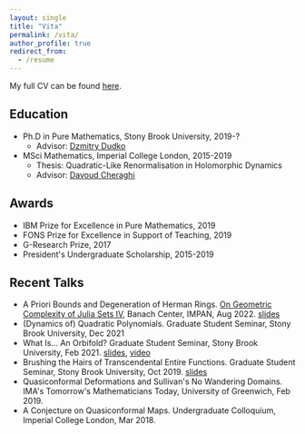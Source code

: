 ```yaml
---
layout: single
title: "Vita"
permalink: /vita/
author_profile: true
redirect_from:
  - /resume
---
```


My full CV can be found [here](/files/wrl-cv.pdf).

## Education
* Ph.D in Pure Mathematics, Stony Brook University, 2019-?
  * Advisor: [Dzmitry Dudko](http://www.math.stonybrook.edu/~ddudko/)
* MSci Mathematics, Imperial College London, 2015-2019
  * Thesis: Quadratic-Like Renormalisation in Holomorphic Dynamics
  * Advisor: [Davoud Cheraghi](https://www.ma.imperial.ac.uk/~dcheragh/)

## Awards
  * IBM Prize for Excellence in Pure Mathematics, 2019
  * FONS Prize for Excellence in Support of Teaching, 2019
  * G-Research Prize, 2017
  * President's Undergraduate Scholarship, 2015-2019

## Recent Talks
  * A Priori Bounds and Degeneration of Herman Rings. [On Geometric Complexity of Julia Sets IV](https://www.impan.pl/en/activities/banach-center/conferences/22-juliasets4), Banach Center, IMPAN, Aug 2022. [slides](https://www.impan.pl/konferencje/bcc/2022/22-juliasets4/slides/lim.pdf)
  * (Dynamics of) Quadratic Polynomials. Graduate Student Seminar, Stony Brook University, Dec 2021
  * What Is... An Orbifold? Graduate Student Seminar, Stony Brook University, Feb 2021. [slides](/files/orbifolds-talk.pdf), [video](https://youtu.be/AuHZgJ_k9os)
  * Brushing the Hairs of Transcendental Entire Functions. Graduate Student Seminar, Stony Brook University, Oct 2019. [slides](/files/brushing-the-hairs-talk.pdf)
  * Quasiconformal Deformations and Sullivan's No Wandering Domains. IMA's Tomorrow's Mathematicians Today, University of Greenwich, Feb 2019.
  * A Conjecture on Quasiconformal Maps. Undergraduate Colloquium, Imperial College London, Mar 2018.
